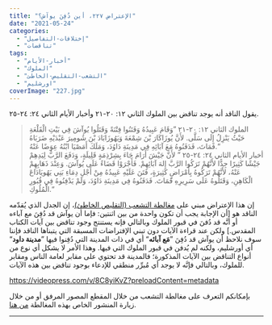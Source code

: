 ```yaml
---
title: "الإعتراض ٢٢٧، أين دُفِنَ يوآش؟"
date: "2021-05-24"
categories: 
  - "إختلافات-التفاصيل"
  - "تناقضات"
tags: 
  - "أخبار-الأيام"
  - "الملوك"
  - "التشعب-التقليص-الخاطئ"
  - "اورشليم"
coverImage: "227.jpg"
---
```


يقول الناقد أنه يوجد تناقض بين الملوك الثاني ١٢: ٢٠-٢١ وأخبار الأيام الثاني ٢٤: ٢٤-٢٥.

> الملوك الثاني ١٢: ٢٠-٢١ ”وَقَامَ عَبِيدُهُ وَفَتَنُوا فِتْنَةً وَقَتَلُوا يُوآشَ فِي بَيْتِ الْقَلْعَةِ حَيْثُ يَنْزِلُ إِلَى سَلَّى. لأَنَّ يُوزَاكَارَ بْنَ شِمْعَةَ وَيَهُوزَابَادَ بْنَ شُومِيرَ عَبْدَيْهِ ضَرَبَاهُ فَمَاتَ، فَدَفَنُوهُ مَعَ آبَائِهِ فِي مَدِينَةِ دَاوُدَ، وَمَلَكَ أَمَصْيَا ابْنُهُ عِوَضًا عَنْهُ.“  
> أخبار الأيام الثاني ٢٤: ٢٤-٢٥ ” لأَنَّ جَيْشَ أَرَامَ جَاءَ بِشِرْذِمَةٍ قَلِيلَةٍ، وَدَفَعَ الرَّبُّ لِيَدِهِمْ جَيْشًا كَثِيرًا جِدًّا لأَنَّهُمْ تَرَكُوا الرَّبَّ إِلهَ آبَائِهِمْ. فَأَجْرَوْا قَضَاءً عَلَى يُوآشَ. وَعِنْدَ ذَهَابِهِمْ عَنْهُ، لأَنَّهُمْ تَرَكُوهُ بِأَمْرَاضٍ كَثِيرَةٍ، فَتَنَ عَلَيْهِ عَبِيدُهُ مِنْ أَجْلِ دِمَاءِ بَنِي يَهُويَادَاعَ الْكَاهِنِ، وَقَتَلُوهُ عَلَى سَرِيرِهِ فَمَاتَ. فَدَفَنُوهُ فِي مَدِينَةِ دَاوُدَ، وَلَمْ يَدْفِنُوهُ فِي قُبُورِ الْمُلُوكِ.“

إن هذا الإعتراض مبني على [مغالطة التشعب (التقليص الخاطئ)](https://reasonofhope.com/2019/07/25/bifurcation/)، إن الجدل الذي يُقدّمه الناقد هو \[أن الإجابة يجب أن تكون واحدة من بين اثنتين: فإما أن يوآش قد دُفِنَ مع آباءه أو أنَّه قد دُفنَ في قبور الملوك وبالتالي فإنه يستنتج وجود تناقض بين آيات الكتاب المقدس.\] ولكن عند قراءة الآيات دون تبني الإفتراضات المسبقة التي يتبناها الناقد فإننا سوف نلاحظ أن يوآش قد دُفِنَ ”**مَع آبائه**“ أي في ذات المدينة التي دُفِنوا فيها ”**مدينة داود**“ أي أورشليم، ولكنه لم يُدفن في قبور الملوك التي فيها. وهذا الأمر لا يشكل أي نوع من أنواع التناقض بين الآيات المذكورة؛ فالمدينة قد تحتوي على مقابر لعامة الناس ومقابر للملوك، وبالتالي فإنَّه لا يوجد أي مُبرِّر منطقي للإدعاء بوجود تناقض بين هذه الآيات.

https://videopress.com/v/8C8yiKvZ?preloadContent=metadata

بإمكانكم التعرف على مغالطة التشعب من خلال المقطع المصور المرفق أو من خلال زيارة المنشور الخاص بهذه المغالطة [من هنا](https://reasonofhope.com/2019/07/25/bifurcation/).

* * *
